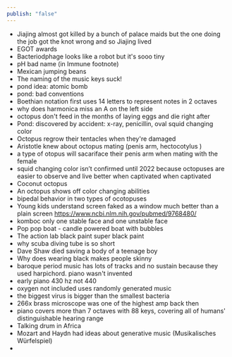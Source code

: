 ```yaml
---
publish: "false"
---
```

- Jiajing almost got killed by a bunch of palace maids but the one doing the job got the knot wrong and so Jiajing lived
- EGOT awards
- Bacteriodphage looks like a robot but it's sooo tiny
- pH bad name (in Immune footnote)
- Mexican jumping beans
- The naming of the music keys suck!
- pond idea: atomic bomb
- pond: bad conventions
- Boethian notation first uses 14 letters to represent notes in 2 octaves 
- why does harmonica miss an A on the left side
- octopus don't feed in the months of laying eggs and die right after
- Pond: discovered by accident: x-ray, penicillin, oval squid changing color
- Octopus regrow their tentacles when they're damaged
- Aristotle knew about octopus mating (penis arm, hectocotylus )
- a type of otopus will sacariface their penis arm when mating with the female
- squid changing color isn’t confirmed until 2022 because octopuses are easier to observe and live better when captivated when captivated
- Coconut octopus 
- An octopus shows off color changing abilities 
- bipedal behavior in two types of ocotopuses
- Young kids understand screen faked as a window much better than a plain screen https://www.ncbi.nlm.nih.gov/pubmed/9768480/
- komboc only one stable face and one unstable face
- Pop pop boat - candle powered boat with bubbles
- The action lab black paint super black paint
- why scuba diving tube is so short
- Dave Shaw died saving a body of a teenage boy
- Why does wearing black makes people skinny 
- baroque period music has lots of tracks and no sustain because they used harpichord. piano wasn't invented
- early piano 430 hz not 440
- oxygen not included uses randomly generated music
- the biggest virus is bigger than the smallest bacteria
- 266x brass microscope was one of the highest amp back then
- piano covers more than 7 octaves with 88 keys, covering all of humans' distinguishable hearing range
- Talking drum in Africa
- Mozart and Haydn had ideas about generative music (Musikalisches Würfelspiel)
- 